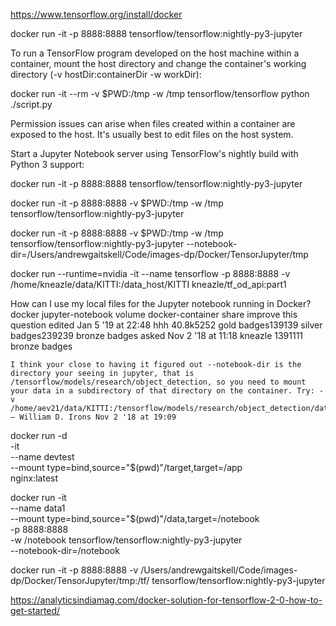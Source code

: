 
https://www.tensorflow.org/install/docker

docker run -it -p 8888:8888 tensorflow/tensorflow:nightly-py3-jupyter

To run a TensorFlow program developed on the host machine within a container,
mount the host directory and change the container's working directory (-v hostDir:containerDir -w workDir):

docker run -it --rm -v $PWD:/tmp -w /tmp tensorflow/tensorflow python ./script.py

Permission issues can arise when files created within a container are exposed to the host. It's usually best to edit files on the host system.

Start a Jupyter Notebook server using TensorFlow's nightly build with Python 3 support:

docker run -it -p 8888:8888 tensorflow/tensorflow:nightly-py3-jupyter

docker run -it -p 8888:8888 -v $PWD:/tmp -w /tmp tensorflow/tensorflow:nightly-py3-jupyter


docker run -it -p 8888:8888 -v $PWD:/tmp -w /tmp tensorflow/tensorflow:nightly-py3-jupyter --notebook-dir=/Users/andrewgaitskell/Code/images-dp/Docker/TensorJupyter/tmp

docker run --runtime=nvidia -it 
    --name tensorflow -p 8888:8888 
    -v /home/kneazle/data/KITTI:/data_host/KITTI kneazle/tf_od_api:part1

How can I use my local files for the Jupyter notebook running in Docker?
docker jupyter-notebook volume docker-container
share improve this question
edited Jan 5 '19 at 22:48
hhh
40.8k5252 gold badges139139 silver badges239239 bronze badges
asked Nov 2 '18 at 11:18
kneazle
1391111 bronze badges

    I think your close to having it figured out --notebook-dir is the directory your seeing in jupyter, that is /tensorflow/models/research/object_detection, so you need to mount your data in a subdirectory of that directory on the container. Try: -v /home/aev21/data/KITTI:/tensorflow/models/research/object_detection/data_host/KITTI – William D. Irons Nov 2 '18 at 19:09


docker run -d \
  -it \
  --name devtest \
  --mount type=bind,source="$(pwd)"/target,target=/app \
  nginx:latest
  
docker run -it \
--name data1 \
--mount type=bind,source="$(pwd)"/data,target=/notebook \
-p 8888:8888 \
-w /notebook tensorflow/tensorflow:nightly-py3-jupyter \
--notebook-dir=/notebook

docker run -it -p 8888:8888 -v /Users/andrewgaitskell/Code/images-dp/Docker/TensorJupyter/tmp:/tf/ tensorflow/tensorflow:nightly-py3-jupyter


https://analyticsindiamag.com/docker-solution-for-tensorflow-2-0-how-to-get-started/

